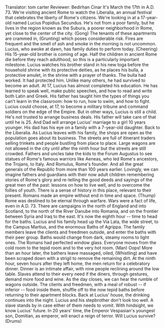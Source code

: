 Translator: tom carter Reviewer: Bedirhan Cinar It's March the 17th in A.D. 73. We're visiting ancient Rome to watch the Liberalia, an annual festival that celebrates the liberty of Rome's citizens. We're looking in at a 17-year-old named Lucius Popidius Secundus. He's not from a poor family, but he lives in the region known as the Subura, a poorer neighborhood in Rome, yet close to the center of the city. (Gong) The tenants of these apartments are crammed in, (Grunting) which poses considerable risk. Fires are frequent and the smell of ash and smoke in the morning is not uncommon. Lucius, who awoke at dawn, has family duties to perform today. (Cheering) His 15-year-old brother is coming of age. Half the children in ancient Rome die before they reach adulthood, so this is a particularly important milestone. Lucius watches his brother stand in his new toga before the household shrine with its protective deities, as he places his bulla, a protective amulet, in the shrine with a prayer of thanks. The bulla had worked. It had protected him. Unlike many others, he had survived to become an adult. At 17, Lucius has almost completed his education. He has learned to speak well, make public speeches, and how to read and write both Latin and Greek. His father has taught him the types of things you can't learn in the classroom: how to run, how to swim, and how to fight. Lucius could choose, at 17, to become a military tribune and command soldiers on the edge of the Empire. But in other ways, Lucius is still a child. He's not trusted to arrange business deals. His father will take care of that until he is 25. And Dad will arrange Lucius' marriage to a girl 10 years younger. His dad has his eye on a family with a 7-year-old daughter. Back to the Liberalia. As Lucius leaves with his family, the shops are open as the population goes about its business. The streets are full of itinerant traders selling trinkets and people bustling from place to place. Large wagons are not allowed in the city until after the ninth hour but the streets are still crowded. Fathers and uncles take the kids to the Forum Augustus to see statues of Rome's famous warriors like Aeneas, who led Rome's ancestors, the Trojans, to Italy. And Romulus, Rome's founder. And all the great generals of the Republic from more than 100 years earlier. Lovingly, we can imagine fathers and guardians with their now adult children remembering stories of Rome's glory and re-telling the good deeds and sayings of the great men of the past: lessons on how to live well, and to overcome the follies of youth. There is a sense of history in this place, relevant to their present. Romans made an empire without end in time and space. (Thump) Rome was destined to be eternal through warfare. Wars were a fact of life, even in A.D. 73. There are campaigns in the north of England and into Scotland, to the north of the River Danube into Romania, and on the frontier between Syria and Iraq to the east. It's now the eighth hour -- time to head for the baths. Lucius and his family head up the Via Lata, the wide street, to the Campus Martius, and the enormous Baths of Agrippa. The family members leave the clients and freedmen outside, and enter the baths with their peer group. Baths would change from dark, steamy rooms to light ones. The Romans had perfected window glass. Everyone moves from the cold room to the tepid room and to the very hot room. (Man) Oops! More than an hour later, the bathers leave massaged, oiled, (Whistling) and have been scraped down with a strigil to remove the remaining dirt. At the ninth hour, seven hours after they left home, the men return for a celebratory dinner. Dinner is an intimate affair, with nine people reclining around the low table. Slaves attend to their every need if the diners, through gestures, demand more food and wine. As the day closes, we can hear the rumble of wagons outside. The clients and freedmen, with a meal of robust -- if inferior -- food inside them, shuffle off to the now tepid baths before returning to their apartment blocks. Back at Lucius' house, the drinking continues into the night. Lucius and his stepbrother don't look too well. A slave stands by in case either of them needs to vomit. With hindsight, we know Lucius' future. In 20 years' time, the Emperor Vespasian's youngest son, Domitian, as emperor, will enact a reign of terror. Will Lucius survive? (Drums) 